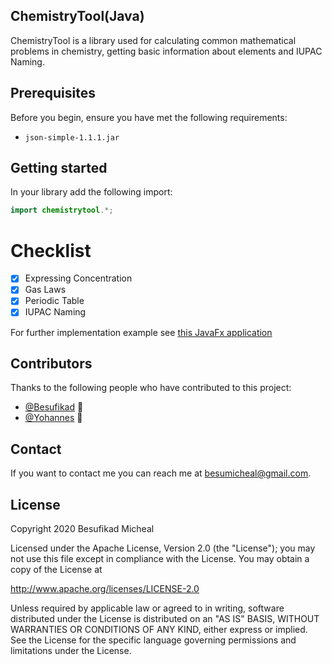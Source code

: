 ## ChemistryTool(Java)

ChemistryTool is a library used for calculating common mathematical problems in chemistry, 
getting basic information about elements and IUPAC Naming.

## Prerequisites

Before you begin, ensure you have met the following requirements:

* ```json-simple-1.1.1.jar```


## Getting started

In your library add the following import:

```Java
import chemistrytool.*;
```
# Checklist

- [x] Expressing Concentration
- [x] Gas Laws
- [x] Periodic Table
- [x] IUPAC Naming

For further implementation example see [this JavaFx application](https://github.com/Besufikad17/ChemistryToolExample)


## Contributors

Thanks to the following people who have contributed to this project:

* [@Besufikad](https://github.com/Besufikad17) 📖
* [@Yohannes](https://github.com/YohannesTz) 📖

<!---You might want to consider using something like the [All Contributors](https://github.com/all-contributors/all-contributors) specification and its [emoji key](https://allcontributors.org/docs/en/emoji-key).--->

## Contact

If you want to contact me you can reach me at <besumicheal@gmail.com>.

## License

Copyright 2020 Besufikad Micheal

Licensed under the Apache License, Version 2.0 (the "License");
you may not use this file except in compliance with the License.
You may obtain a copy of the License at

   http://www.apache.org/licenses/LICENSE-2.0

Unless required by applicable law or agreed to in writing, software
distributed under the License is distributed on an "AS IS" BASIS,
WITHOUT WARRANTIES OR CONDITIONS OF ANY KIND, either express or implied.
See the License for the specific language governing permissions and
limitations under the License.